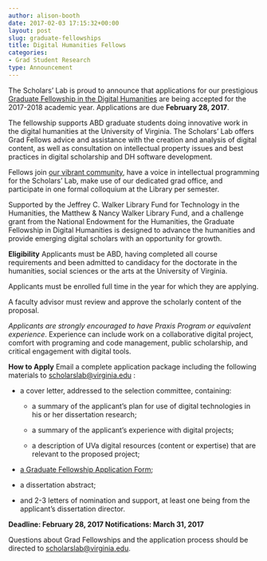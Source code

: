 ```yaml
---
author: alison-booth
date: 2017-02-03 17:15:32+00:00
layout: post
slug: graduate-fellowships
title: Digital Humanities Fellows
categories:
- Grad Student Research
type: Announcement
---
```


The Scholars’ Lab is proud to announce that applications for our prestigious [Graduate Fellowship in the Digital Humanities](http://scholarslab.org/graduate-fellowships/) are being accepted for the 2017-2018 academic year. Applications are due **February 28, 2017**.

The fellowship supports ABD graduate students doing innovative work in the digital humanities at the University of Virginia. The Scholars’ Lab offers Grad Fellows advice and assistance with the creation and analysis of digital content, as well as consultation on intellectual property issues and best practices in digital scholarship and DH software development.

Fellows join [our vibrant community](http://scholarslab.org/people/), have a voice in intellectual programming for the Scholars’ Lab, make use of our dedicated grad office, and participate in one formal colloquium at the Library per semester.

Supported by the Jeffrey C. Walker Library Fund for Technology in the Humanities, the Matthew & Nancy Walker Library Fund, and a challenge grant from the National Endowment for the Humanities, the Graduate Fellowship in Digital Humanities is designed to advance the humanities and provide emerging digital scholars with an opportunity for growth.

**Eligibility**
Applicants must be ABD, having completed all course requirements and been admitted to candidacy for the doctorate in the humanities, social sciences or the arts at the University of Virginia.

Applicants must be enrolled full time in the year for which they are applying.

A faculty advisor must review and approve the scholarly content of the proposal.

_Applicants are strongly encouraged to have Praxis Program or equivalent experience_. Experience can include work on a collaborative digital project, comfort with programing and code management, public scholarship, and critical engagement with digital tools.

**How to Apply**
Email a complete application package including the following materials to [scholarslab@virginia.edu](mailto:scholarslab@virginia.edu) :



 	
  * a cover letter, addressed to the selection committee, containing:

 	
    * a summary of the applicant’s plan for use of digital technologies in his or her dissertation research;

 	
    * a summary of the applicant’s experience with digital projects;

 	
    * a description of UVa digital resources (content or expertise) that are relevant to the proposed project;




 	
  * [a Graduate Fellowship Application Form](http://static.scholarslab.org/wp-content/uploads/2016/02/dhfellowsappform.pdf);

 	
  * a dissertation abstract;

 	
  * and 2-3 letters of nomination and support, at least one being from the applicant’s dissertation director.


**Deadline: February 28, 2017
Notifications: March 31, 2017**

Questions about Grad Fellowships and the application process should be directed to [scholarslab@virginia.edu](mailto:scholarslab@virginia.edu).


